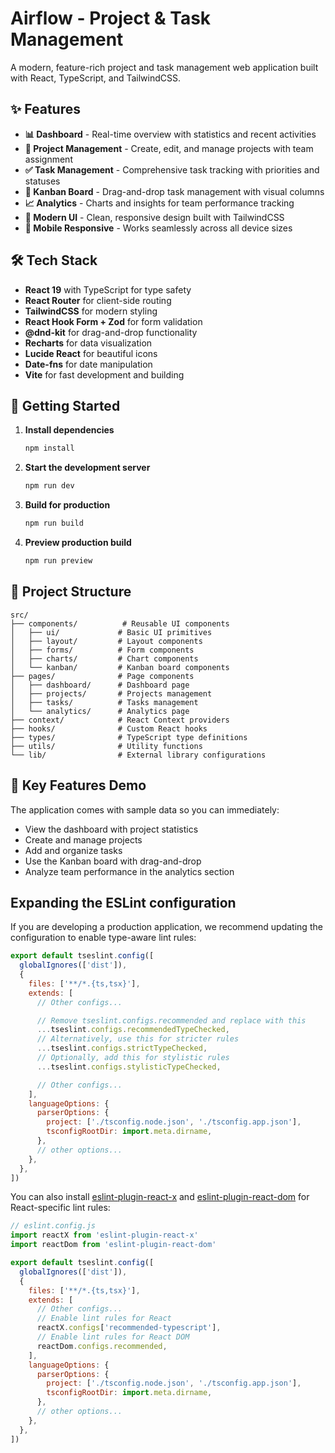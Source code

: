 # Airflow - Project & Task Management

A modern, feature-rich project and task management web application built with React, TypeScript, and TailwindCSS.

## ✨ Features

- **📊 Dashboard** - Real-time overview with statistics and recent activities
- **📁 Project Management** - Create, edit, and manage projects with team assignment
- **✅ Task Management** - Comprehensive task tracking with priorities and statuses
- **🔄 Kanban Board** - Drag-and-drop task management with visual columns
- **📈 Analytics** - Charts and insights for team performance tracking
- **🎨 Modern UI** - Clean, responsive design built with TailwindCSS
- **📱 Mobile Responsive** - Works seamlessly across all device sizes

## 🛠 Tech Stack

- **React 19** with TypeScript for type safety
- **React Router** for client-side routing
- **TailwindCSS** for modern styling
- **React Hook Form + Zod** for form validation
- **@dnd-kit** for drag-and-drop functionality
- **Recharts** for data visualization
- **Lucide React** for beautiful icons
- **Date-fns** for date manipulation
- **Vite** for fast development and building

## 🚀 Getting Started

1. **Install dependencies**
   ```bash
   npm install
   ```

2. **Start the development server**
   ```bash
   npm run dev
   ```

3. **Build for production**
   ```bash
   npm run build
   ```

4. **Preview production build**
   ```bash
   npm run preview
   ```

## 📁 Project Structure

```
src/
├── components/          # Reusable UI components
│   ├── ui/             # Basic UI primitives
│   ├── layout/         # Layout components
│   ├── forms/          # Form components
│   ├── charts/         # Chart components
│   └── kanban/         # Kanban board components
├── pages/              # Page components
│   ├── dashboard/      # Dashboard page
│   ├── projects/       # Projects management
│   ├── tasks/          # Tasks management
│   └── analytics/      # Analytics page
├── context/            # React Context providers
├── hooks/              # Custom React hooks
├── types/              # TypeScript type definitions
├── utils/              # Utility functions
└── lib/                # External library configurations
```

## 🎯 Key Features Demo

The application comes with sample data so you can immediately:
- View the dashboard with project statistics
- Create and manage projects
- Add and organize tasks
- Use the Kanban board with drag-and-drop
- Analyze team performance in the analytics section

## Expanding the ESLint configuration

If you are developing a production application, we recommend updating the configuration to enable type-aware lint rules:

```js
export default tseslint.config([
  globalIgnores(['dist']),
  {
    files: ['**/*.{ts,tsx}'],
    extends: [
      // Other configs...

      // Remove tseslint.configs.recommended and replace with this
      ...tseslint.configs.recommendedTypeChecked,
      // Alternatively, use this for stricter rules
      ...tseslint.configs.strictTypeChecked,
      // Optionally, add this for stylistic rules
      ...tseslint.configs.stylisticTypeChecked,

      // Other configs...
    ],
    languageOptions: {
      parserOptions: {
        project: ['./tsconfig.node.json', './tsconfig.app.json'],
        tsconfigRootDir: import.meta.dirname,
      },
      // other options...
    },
  },
])
```

You can also install [eslint-plugin-react-x](https://github.com/Rel1cx/eslint-react/tree/main/packages/plugins/eslint-plugin-react-x) and [eslint-plugin-react-dom](https://github.com/Rel1cx/eslint-react/tree/main/packages/plugins/eslint-plugin-react-dom) for React-specific lint rules:

```js
// eslint.config.js
import reactX from 'eslint-plugin-react-x'
import reactDom from 'eslint-plugin-react-dom'

export default tseslint.config([
  globalIgnores(['dist']),
  {
    files: ['**/*.{ts,tsx}'],
    extends: [
      // Other configs...
      // Enable lint rules for React
      reactX.configs['recommended-typescript'],
      // Enable lint rules for React DOM
      reactDom.configs.recommended,
    ],
    languageOptions: {
      parserOptions: {
        project: ['./tsconfig.node.json', './tsconfig.app.json'],
        tsconfigRootDir: import.meta.dirname,
      },
      // other options...
    },
  },
])
```
